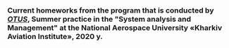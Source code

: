 ### Current homeworks from the program that is conducted by *[OTUS](https://otus.ru/)*, Summer practice in the "System analysis and Management" at the National Aerospace University «Kharkiv Aviation Institute», 2020 y.
